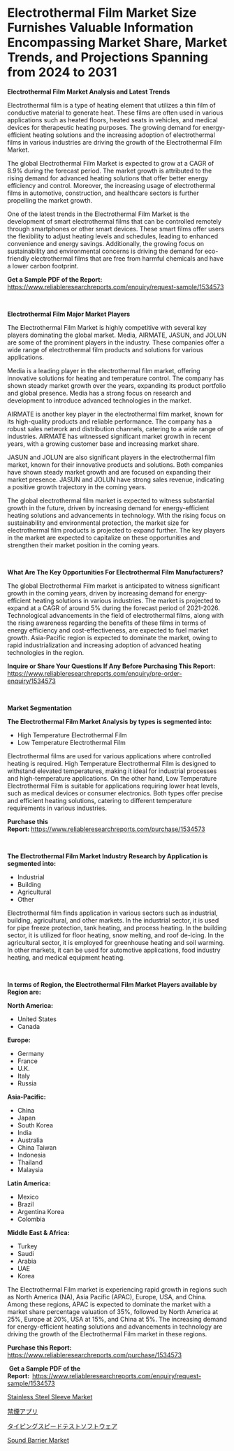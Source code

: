 <p><h1>Electrothermal Film Market Size Furnishes Valuable Information Encompassing Market Share, Market Trends, and Projections Spanning from 2024 to 2031</h1></p><p><strong>Electrothermal Film Market Analysis and Latest Trends</strong></p>
<p><p>Electrothermal film is a type of heating element that utilizes a thin film of conductive material to generate heat. These films are often used in various applications such as heated floors, heated seats in vehicles, and medical devices for therapeutic heating purposes. The growing demand for energy-efficient heating solutions and the increasing adoption of electrothermal films in various industries are driving the growth of the Electrothermal Film Market.</p><p>The global Electrothermal Film Market is expected to grow at a CAGR of 8.9% during the forecast period. The market growth is attributed to the rising demand for advanced heating solutions that offer better energy efficiency and control. Moreover, the increasing usage of electrothermal films in automotive, construction, and healthcare sectors is further propelling the market growth.</p><p>One of the latest trends in the Electrothermal Film Market is the development of smart electrothermal films that can be controlled remotely through smartphones or other smart devices. These smart films offer users the flexibility to adjust heating levels and schedules, leading to enhanced convenience and energy savings. Additionally, the growing focus on sustainability and environmental concerns is driving the demand for eco-friendly electrothermal films that are free from harmful chemicals and have a lower carbon footprint.</p></p>
<p><strong>Get a Sample PDF of the Report:&nbsp;</strong> <a href="https://www.reliableresearchreports.com/enquiry/request-sample/1534573">https://www.reliableresearchreports.com/enquiry/request-sample/1534573</a></p>
<p>&nbsp;</p>
<p><strong>Electrothermal Film Major Market Players</strong></p>
<p><p>The Electrothermal Film Market is highly competitive with several key players dominating the global market. Media, AIRMATE, JASUN, and JOLUN are some of the prominent players in the industry. These companies offer a wide range of electrothermal film products and solutions for various applications.</p><p>Media is a leading player in the electrothermal film market, offering innovative solutions for heating and temperature control. The company has shown steady market growth over the years, expanding its product portfolio and global presence. Media has a strong focus on research and development to introduce advanced technologies in the market.</p><p>AIRMATE is another key player in the electrothermal film market, known for its high-quality products and reliable performance. The company has a robust sales network and distribution channels, catering to a wide range of industries. AIRMATE has witnessed significant market growth in recent years, with a growing customer base and increasing market share.</p><p>JASUN and JOLUN are also significant players in the electrothermal film market, known for their innovative products and solutions. Both companies have shown steady market growth and are focused on expanding their market presence. JASUN and JOLUN have strong sales revenue, indicating a positive growth trajectory in the coming years.</p><p>The global electrothermal film market is expected to witness substantial growth in the future, driven by increasing demand for energy-efficient heating solutions and advancements in technology. With the rising focus on sustainability and environmental protection, the market size for electrothermal film products is projected to expand further. The key players in the market are expected to capitalize on these opportunities and strengthen their market position in the coming years.</p></p>
<p>&nbsp;</p>
<p><strong>What Are The Key Opportunities For Electrothermal Film Manufacturers?</strong></p>
<p><p>The global Electrothermal Film market is anticipated to witness significant growth in the coming years, driven by increasing demand for energy-efficient heating solutions in various industries. The market is projected to expand at a CAGR of around 5% during the forecast period of 2021-2026. Technological advancements in the field of electrothermal films, along with the rising awareness regarding the benefits of these films in terms of energy efficiency and cost-effectiveness, are expected to fuel market growth. Asia-Pacific region is expected to dominate the market, owing to rapid industrialization and increasing adoption of advanced heating technologies in the region.</p></p>
<p><strong>Inquire or Share Your Questions If Any Before Purchasing This Report:</strong> <a href="https://www.reliableresearchreports.com/enquiry/pre-order-enquiry/1534573">https://www.reliableresearchreports.com/enquiry/pre-order-enquiry/1534573</a></p>
<p>&nbsp;</p>
<p><strong>Market Segmentation</strong></p>
<p><strong>The Electrothermal Film Market Analysis by types is segmented into:</strong></p>
<p><ul><li>High Temperature Electrothermal Film</li><li>Low Temperature Electrothermal Film</li></ul></p>
<p><p>Electrothermal films are used for various applications where controlled heating is required. High Temperature Electrothermal Film is designed to withstand elevated temperatures, making it ideal for industrial processes and high-temperature applications. On the other hand, Low Temperature Electrothermal Film is suitable for applications requiring lower heat levels, such as medical devices or consumer electronics. Both types offer precise and efficient heating solutions, catering to different temperature requirements in various industries.</p></p>
<p><strong>Purchase this Report:&nbsp;</strong><a href="https://www.reliableresearchreports.com/purchase/1534573">https://www.reliableresearchreports.com/purchase/1534573</a></p>
<p>&nbsp;</p>
<p><strong>The Electrothermal Film Market Industry Research by Application is segmented into:</strong></p>
<p><ul><li>Industrial</li><li>Building</li><li>Agricultural</li><li>Other</li></ul></p>
<p><p>Electrothermal film finds application in various sectors such as industrial, building, agricultural, and other markets. In the industrial sector, it is used for pipe freeze protection, tank heating, and process heating. In the building sector, it is utilized for floor heating, snow melting, and roof de-icing. In the agricultural sector, it is employed for greenhouse heating and soil warming. In other markets, it can be used for automotive applications, food industry heating, and medical equipment heating.</p></p>
<p>&nbsp;</p>
<p><strong>In terms of Region, the Electrothermal Film Market Players available by Region are:</strong></p>
<p>
    <p> <strong> North America: </strong>
        <ul>
            <li>United States</li>
            <li>Canada</li>
        </ul>
        </p> 
    <p> <strong> Europe: </strong>
        <ul>
            <li>Germany</li>
            <li>France</li>
            <li>U.K.</li>
            <li>Italy</li>
            <li>Russia</li>
        </ul>
        </p> 
    <p> <strong> Asia-Pacific: </strong>
        <ul>
            <li>China</li>
            <li>Japan</li>
            <li>South Korea</li>
            <li>India</li>
            <li>Australia</li>
            <li>China Taiwan</li>
            <li>Indonesia</li>
            <li>Thailand</li>
            <li>Malaysia</li>
        </ul>
        </p> 
    <p> <strong> Latin America: </strong>
        <ul>
            <li>Mexico</li>
            <li>Brazil</li>
            <li>Argentina Korea</li>
            <li>Colombia</li>
        </ul>
        </p> 
    <p> <strong> Middle East & Africa: </strong>
        <ul>
            <li>Turkey</li>
            <li>Saudi</li>
            <li>Arabia</li>
            <li>UAE</li>
            <li>Korea</li>
        </ul>
    </p>
    </p>
<p><p>The Electrothermal Film market is experiencing rapid growth in regions such as North America (NA), Asia Pacific (APAC), Europe, USA, and China. Among these regions, APAC is expected to dominate the market with a market share percentage valuation of 35%, followed by North America at 25%, Europe at 20%, USA at 15%, and China at 5%. The increasing demand for energy-efficient heating solutions and advancements in technology are driving the growth of the Electrothermal Film market in these regions.</p></p>
<p><strong>Purchase this Report: </strong><a href="https://www.reliableresearchreports.com/purchase/1534573">https://www.reliableresearchreports.com/purchase/1534573</a></p>
<p>&nbsp;<strong>Get a Sample PDF of the Report:&nbsp;&nbsp;</strong><a href="https://www.reliableresearchreports.com/enquiry/request-sample/1534573">https://www.reliableresearchreports.com/enquiry/request-sample/1534573</a></p>
<p><strong></strong></p>
<p><p><a href="https://github.com/pjcfca/Market-Research-Report-List-1/blob/main/stainless-steel-sleeve-market.md">Stainless Steel Sleeve Market</a></p><p><a href="https://medium.com/@eunawiegad2023/%E5%96%AB%E7%85%99%E3%82%92%E3%82%84%E3%82%81%E3%82%8B%E3%82%A2%E3%83%97%E3%83%AA%E3%81%AE%E5%B8%82%E5%A0%B4-%E5%B8%82%E5%A0%B4%E3%81%AEcagr-%E5%B8%82%E5%A0%B4%E5%8B%95%E5%90%91-%E6%88%90%E9%95%B7%E6%88%A6%E7%95%A5%E3%81%AB%E5%AF%BE%E3%81%99%E3%82%8B%E6%B4%9E%E5%AF%9F-d0ac1e306152">禁煙アプリ</a></p><p><a href="https://medium.com/@saigekulas/%E3%82%BF%E3%82%A4%E3%83%94%E3%83%B3%E3%82%B0%E9%80%9F%E5%BA%A6%E3%83%86%E3%82%B9%E3%83%88%E3%82%BD%E3%83%95%E3%83%88%E3%82%A6%E3%82%A7%E3%82%A2%E5%B8%82%E5%A0%B4-%E5%B8%82%E5%A0%B4cagr-%E5%B8%82%E5%A0%B4%E3%83%88%E3%83%AC%E3%83%B3%E3%83%89-%E6%88%90%E9%95%B7%E6%88%A6%E7%95%A5%E3%81%AB%E9%96%A2%E3%81%99%E3%82%8B%E6%83%85%E5%A0%B1-e780216a7f21">タイピングスピードテストソフトウェア</a></p><p><a href="https://github.com/johnbach50/Market-Research-Report-List-2/blob/main/sound-barrier-market.md">Sound Barrier Market</a></p></p>